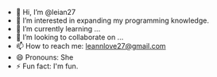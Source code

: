 - 👋 Hi, I’m @leian27
- 👀 I’m interested in expanding my programming knowledge.
- 🌱 I’m currently learning ...
- 💞️ I’m looking to collaborate on ...
- 📫 How to reach me: leannlove27@gmail.com
- 😄 Pronouns: She
- ⚡ Fun fact: I'm fun.

<!---
leian27/leian27 is a ✨ special ✨ repository because its `README.md` (this file) appears on your GitHub profile.
You can click the Preview link to take a look at your changes.
--->
